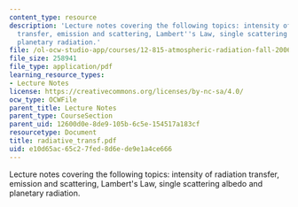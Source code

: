 ```yaml
---
content_type: resource
description: 'Lecture notes covering the following topics: intensity of radiation
  transfer, emission and scattering, Lambert''s Law, single scattering albedo and
  planetary radiation.'
file: /ol-ocw-studio-app/courses/12-815-atmospheric-radiation-fall-2006/e10d65ac65c27fed8d6ede9e1a4ce666_radiative_transf.pdf
file_size: 258941
file_type: application/pdf
learning_resource_types:
- Lecture Notes
license: https://creativecommons.org/licenses/by-nc-sa/4.0/
ocw_type: OCWFile
parent_title: Lecture Notes
parent_type: CourseSection
parent_uid: 12600d0e-8de9-105b-6c5e-154517a183cf
resourcetype: Document
title: radiative_transf.pdf
uid: e10d65ac-65c2-7fed-8d6e-de9e1a4ce666
---
```

Lecture notes covering the following topics: intensity of radiation transfer, emission and scattering, Lambert's Law, single scattering albedo and planetary radiation.